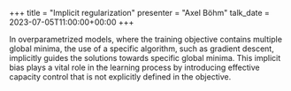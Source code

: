 +++
title = "Implicit regularization"
presenter = "Axel Böhm"
talk_date = 2023-07-05T11:00:00+00:00
+++

In overparametrized models, where the training objective contains multiple global minima, the use of a specific algorithm, such as gradient descent, implicitly guides the solutions towards specific global minima.
This implicit bias plays a vital role in the learning process by introducing effective capacity control that is not explicitly defined in the objective.
